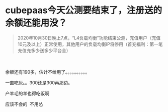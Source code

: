 # cubepaas今天公测要结束了，注册送的余额还能用没？


<div class="quote"><blockquote>2020年10月30日晚上7点，“L4负载均衡”功能结束公测，充值用户（充值10元及以上）正常使用，其他用户的负载均衡IP将停用（首充福利：第一笔充值充多少送多少平台金）</blockquote></div><br />
<br />
余额还有190多，估计不给用了。。。。。。。。。。

一直吃灰。。300还是300再那边。

产羊毛的羊也得吃饭啊 <img src="static/image/smiley/default/lol.gif" smilieid="12" border="0" alt="" />

应该不会的&nbsp;&nbsp;不用怂
